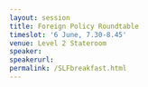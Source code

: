 ```yaml
---
layout: session
title: Foreign Policy Roundtable
timeslot: '6 June, 7.30-8.45'
venue: Level 2 Stateroom
speaker:
speakerurl:
permalink: /SLFbreakfast.html
---
```

